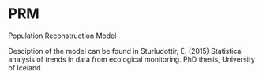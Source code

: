 # PRM
Population Reconstruction Model

Desciption of the model can be found in Sturludottir, E. (2015) Statistical analysis of trends in data from ecological monitoring. PhD thesis, University of Iceland.
